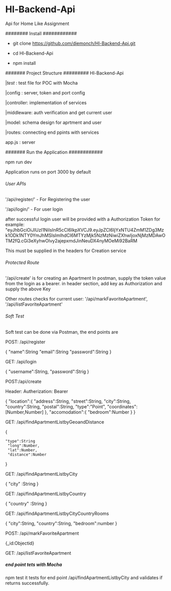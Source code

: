 # Hl-Backend-Api
Api for Home Like Assignment

######## Install ############
- git clone https://github.com/diemonch/Hl-Backend-Api.git

- cd Hl-Backend-Api

- npm install

####### Project Structure #########
Hl-Backend-Api

  |_test_ : test file for POC with Mocha
  
  |config : server, token and port config
  
  |controller: implementation of services
  
  |middleware: auth verification and get current user
  
  |model: schema design for aprtment and user
  
  |routes: connecting end ppints with services
  
app.js : server

####### Run the Application ############

npm run dev

Application runs on port 3000 by default

###### User APIs ##########

'/api/register/' - For Registering the user

'/api/login/' - For user login

after successful login user will be provided with a Authorization Token
for example: "eyJhbGciOiJIUzI1NiIsInR5cCI6IkpXVCJ9.eyJpZCI6IjYxNTU4ZmM1ZDg3Mzk1ODk1NTY0YmJhMSIsImlhdCI6MTYzMjk5NzMzNiwiZXhwIjoxNjMzMDAwOTM2fQ.cGi3eXyhwOlvy2ajepxmdJinNeuDX4nyMOeMi92BaRM

This must be supplied in the headers for Creation service

###### Protected Route ########

 '/api/create' is for creating an Apartment 
 In postman, supply the token value from the login as a bearer.
 in header section, add key as Authorization and supply the above Key

Other  routes checks for current user:
'/api/markFavoriteApartment', '/api/listFavoriteApartment'

###### Soft Test #############

Soft test can be done via Postman, the end points are 

POST: /api/register

{
    "name":String
    "email":String
    "password":String
}

GET: /api/login

{
    "username":String,
    "password":Strig
}

POST:/api/create 

Header:
Autherization: Bearer <token>

{
  "location":{
            "address":String,
            "street":String,
            "city":String,
            "country":String,
            "postal":String,
            "type":"Point",
            "coordinates":[Number,Number]
              },
            "accomodation":{
                "bedroom":Number
            }
}

GET: /api/findApartmentListbyGeoandDistance
  
  {

    "type":String
     "long":Number,
     "lat":Number,
     "distance":Number
 }

GET: /api/findApartmentListbyCity

  {
    "city" :String
 }
  
GET: /api/findApartmentListbyCountry

  {
    "country" :String
  }
  
GET: /api/findApartmentListbyCityCountryRooms

  {
    "city":String,
    "country":String,
    "bedroom":number
}
  
POST: /api/markFavoriteApartment

{_id:Objectid}

GET: /api/listFavoriteApartment

##### end point tets with Mocha ######
  
npm test
it tests for end point /api/findApartmentListbyCity and validates if returns successfully.
